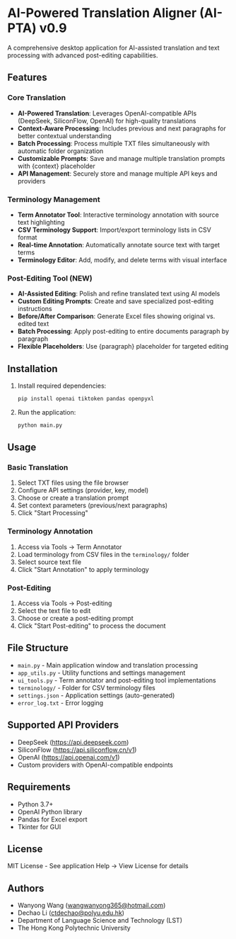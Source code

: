 # AI-Powered Translation Aligner (AI-PTA) v0.9

A comprehensive desktop application for AI-assisted translation and text processing with advanced post-editing capabilities.

## Features

### Core Translation
- **AI-Powered Translation**: Leverages OpenAI-compatible APIs (DeepSeek, SiliconFlow, OpenAI) for high-quality translations
- **Context-Aware Processing**: Includes previous and next paragraphs for better contextual understanding
- **Batch Processing**: Process multiple TXT files simultaneously with automatic folder organization
- **Customizable Prompts**: Save and manage multiple translation prompts with {context} placeholder
- **API Management**: Securely store and manage multiple API keys and providers

### Terminology Management
- **Term Annotator Tool**: Interactive terminology annotation with source text highlighting
- **CSV Terminology Support**: Import/export terminology lists in CSV format
- **Real-time Annotation**: Automatically annotate source text with target terms
- **Terminology Editor**: Add, modify, and delete terms with visual interface

### **Post-Editing Tool (NEW)**
- **AI-Assisted Editing**: Polish and refine translated text using AI models
- **Custom Editing Prompts**: Create and save specialized post-editing instructions
- **Before/After Comparison**: Generate Excel files showing original vs. edited text
- **Batch Processing**: Apply post-editing to entire documents paragraph by paragraph
- **Flexible Placeholders**: Use {paragraph} placeholder for targeted editing

## Installation

1. Install required dependencies:
   ```bash
   pip install openai tiktoken pandas openpyxl
   ```

2. Run the application:
   ```bash
   python main.py
   ```

## Usage

### Basic Translation
1. Select TXT files using the file browser
2. Configure API settings (provider, key, model)
3. Choose or create a translation prompt
4. Set context parameters (previous/next paragraphs)
5. Click "Start Processing"

### Terminology Annotation
1. Access via Tools → Term Annotator
2. Load terminology from CSV files in the `terminology/` folder
3. Select source text file
4. Click "Start Annotation" to apply terminology

### Post-Editing
1. Access via Tools → Post-editing
2. Select the text file to edit
3. Choose or create a post-editing prompt
4. Click "Start Post-editing" to process the document

## File Structure

- `main.py` - Main application window and translation processing
- `app_utils.py` - Utility functions and settings management
- `ui_tools.py` - Term annotator and post-editing tool implementations
- `terminology/` - Folder for CSV terminology files
- `settings.json` - Application settings (auto-generated)
- `error_log.txt` - Error logging

## Supported API Providers

- DeepSeek (https://api.deepseek.com)
- SiliconFlow (https://api.siliconflow.cn/v1) 
- OpenAI (https://api.openai.com/v1)
- Custom providers with OpenAI-compatible endpoints

## Requirements

- Python 3.7+
- OpenAI Python library
- Pandas for Excel export
- Tkinter for GUI

## License

MIT License - See application Help → View License for details

## Authors

- Wanyong Wang (wangwanyong365@hotmail.com)
- Dechao Li (ctdechao@polyu.edu.hk)
- Department of Language Science and Technology (LST)
- The Hong Kong Polytechnic University